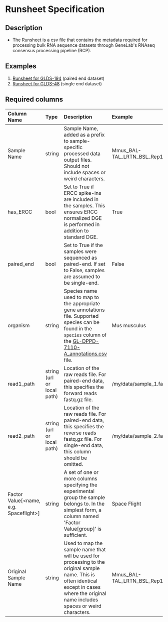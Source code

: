 # Runsheet Specification

## Description

* The Runsheet is a csv file that contains the metadata required for processing bulk RNA sequence datasets through GeneLab's RNAseq consensus processing pipeline (RCP).


## Examples

1. [Runsheet for GLDS-194](paired_end_runsheet/GLDS-194_bulkRNASeq_v1.csv) (paired end dataset)
2. [Runsheet for GLDS-48](single_end_runsheet/GLDS-48_bulkRNASeq_v1.csv) (single end dataset)


## Required columns

| Column Name | Type | Description | Example |
|:------------|:-----|:------------|:--------|
| Sample Name | string | Sample Name, added as a prefix to sample-specific processed data output files. Should not include spaces or weird characters. | Mmus_BAL-TAL_LRTN_BSL_Rep1_B7 |
| has_ERCC | bool | Set to True if ERCC spike-ins are included in the samples. This ensures ERCC normalized DGE is performed in addition to standard DGE. | True |
| paired_end | bool | Set to True if the samples were sequenced as paired-end. If set to False, samples are assumed to be single-end. | False |
| organism | string | Species name used to map to the appropriate gene annotations file. Supported species can be found in the `species` column of the [GL-DPPD-7110-A_annotations.csv](../../../../../GeneLab_Reference_Annotations/Pipeline_GL-DPPD-7110_Versions/GL-DPPD-7110-A/GL-DPPD-7110-A_annotations.csv) file. | Mus musculus |
| read1_path | string (url or local path) | Location of the raw reads file. For paired-end data, this specifies the forward reads fastq.gz file. | /my/data/sample_1.fastq.gz |
| read2_path | string (url or local path) | Location of the raw reads file. For paired-end data, this specifies the reverse reads fastq.gz file. For single-end data, this column should be omitted. | /my/data/sample_2.fastq.gz |
| Factor Value[<name, e.g. Spaceflight>] | string | A set of one or more columns specifying the experimental group the sample belongs to. In the simplest form, a column named 'Factor Value[group]' is sufficient. | Space Flight |
| Original Sample Name | string | Used to map the sample name that will be used for processing to the original sample name. This is often identical except in cases where the original name includes spaces or weird characters. | Mmus_BAL-TAL_LRTN_BSL_Rep1_B7 |
